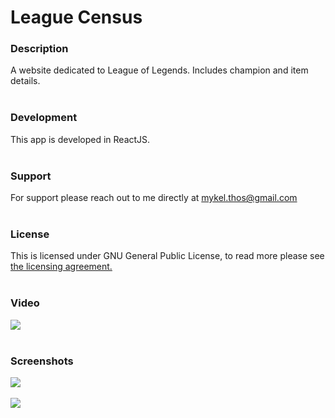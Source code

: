 # League Census


### Description
A website dedicated to League of Legends. Includes champion and item details. 
<br/><br/>
### Development
This app is developed in ReactJS.
<br/><br/>
### Support
For support please reach out to me directly at mykel.thos@gmail.com
<br/><br/>
### License
This is licensed under GNU General Public License, to read more please see <a href="https://github.com/MThos/lol/blob/main/LICENSE">the licensing agreement.</a>
<br/><br/>
### Video
![](https://github.com/MThos/lol/blob/master/public/videos/lol.gif)
<br/><br/>
### Screenshots
<p float="left">
  <img src="https://i.imgur.com/MghESlt.png">&nbsp;&nbsp;
</p>
<p float="left">
  <img src="https://i.imgur.com/7BdSJc6.png">&nbsp;&nbsp;
</p>
